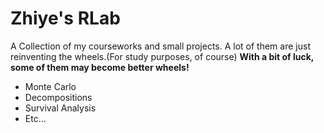 # Zhiye's RLab

A Collection of my courseworks and small projects. A lot of them are just reinventing the wheels.(For study purposes, of course) **With a bit of luck, some of them may become better wheels!**

* Monte Carlo
* Decompositions
* Survival Analysis
* Etc...
